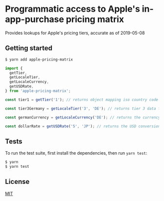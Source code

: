 # Programmatic access to Apple's in-app-purchase pricing matrix

Provides lookups for Apple's pricing tiers, accurate as of 2019-05-08

## Getting started

```bash
$ yarn add apple-pricing-matrix
```

```js
import {
  getTier,
  getLocaleTier,
  getLocaleCurrency,
  getUSDRate,
} from 'apple-pricing-matrix';

const tier1 = getTier('1'); // returns object mapping iso country code to tiering data for tier 1 purchases

const tier3Germany = getLocaleTier('3', 'DE'); // returns tier 3 data for Germany

const germanCurrency = getLocaleCurrency('DE'); // returns the currency used by Apple for a supported iso country code

const dollarRate = getUSDRate('5', 'JP'); // returns the USD conversion rate used by Apple for the given tier and country code
```

## Tests

To run the test suite, first install the dependencies, then run `yarn test`:

```bash
$ yarn
$ yarn test
```

## License

[MIT](LICENSE)
